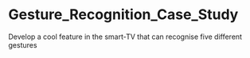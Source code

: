 # Gesture_Recognition_Case_Study
Develop a cool feature in the smart-TV that can recognise five different gestures 
